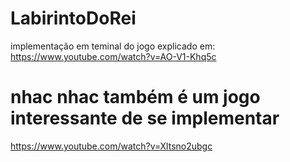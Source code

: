 # LabirintoDoRei

implementação em teminal do jogo explicado em:
https://www.youtube.com/watch?v=AO-V1-Khq5c

# nhac nhac também é um jogo interessante de se implementar 
https://www.youtube.com/watch?v=Xltsno2ubgc
